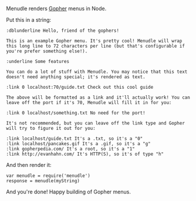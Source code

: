 Menudle renders [Gopher](https://en.wikipedia.org/wiki/Gopher_%28protocol%29) menus in Node.

Put this in a string:

    :dblunderline Hello, friend of the gophers!

    This is an example Gopher menu. It's pretty cool! Menudle will wrap this long line to 72 characters per line (but that's configurable if you're prefer something else!).

    :underline Some features

    You can do a lot of stuff with Menudle. You may notice that this text doesn't need anything special; it's rendered as text.

    :link 0 localhost:70/guide.txt Check out this cool guide

    The above will be formatted as a link and it'll actually work! You can leave off the port if it's 70, Menudle will fill it in for you:

    :link 0 localhost/something.txt No need for the port!

    It's not recommended, but you can leave off the link type and Gopher will try to figure it out for you:

    :link localhost/guide.txt It's a .txt, so it's a "0"
    :link localhost/pancakes.gif It's a .gif, so it's a "g"
    :link gopherpedia.com/ It's a root, so it's a "1"
    :link http://evanhahn.com/ It's HTTP(S), so it's of type "h"

And then render it:

    var menudle = require('menudle')
    response = menudle(myString)

And you're done! Happy building of Gopher menus.